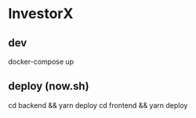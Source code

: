 # InvestorX

## dev

docker-compose up

## deploy (now.sh)

cd backend && yarn deploy
cd frontend && yarn deploy
